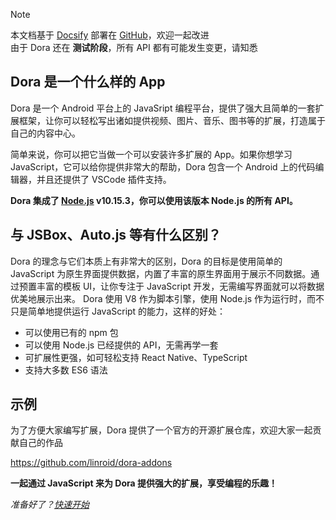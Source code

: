 > [!NOTE]
> 本文档基于 [Docsify](https://docsify.js.org) 部署在 [GitHub](https://github.com/linroid/dora-docs)，欢迎一起改进  
> 由于 Dora 还在 __测试阶段__，所有 API 都有可能发生变更，请知悉

## Dora 是一个什么样的 App

Dora 是一个 Android 平台上的 JavaSript 编程平台，提供了强大且简单的一套扩展框架，让你可以轻松写出诸如提供视频、图片、音乐、图书等的扩展，打造属于自己的内容中心。

简单来说，你可以把它当做一个可以安装许多扩展的 App。如果你想学习 JavaScript，它可以给你提供非常大的帮助，Dora 包含一个 Android 上的代码编辑器，并且还提供了 VSCode 插件支持。

__Dora 集成了 [Node.js](https://nodejs.org/) v10.15.3，你可以使用该版本 Node.js 的所有 API。__

## 与 JSBox、Auto.js 等有什么区别？

Dora 的理念与它们本质上有非常大的区别，Dora 的目标是使用简单的 JavaScript 为原生界面提供数据，内置了丰富的原生界面用于展示不同数据。通过预置丰富的模板 UI，让你专注于 JavaScript 开发，无需编写界面就可以将数据优美地展示出来。
Dora 使用 V8 作为脚本引擎，使用 Node.js 作为运行时，而不只是简单地提供运行 JavaScript 的能力，这样的好处：
 - 可以使用已有的 npm 包
 - 可以使用 Node.js 已经提供的 API，无需再学一套
 - 可扩展性更强，如可轻松支持 React Native、TypeScript
 - 支持大多数 ES6 语法


## 示例

为了方便大家编写扩展，Dora 提供了一个官方的开源扩展仓库，欢迎大家一起贡献自己的作品

https://github.com/linroid/dora-addons


__一起通过 JavaScript 来为 Dora 提供强大的扩展，享受编程的乐趣！__

*准备好了？[快速开始](quickstart/create)*
